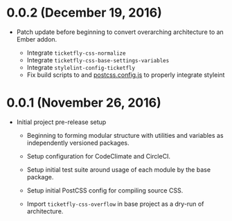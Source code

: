 # 0.0.2 (December 19, 2016)

- Patch update before beginning to convert overarching architecture
  to an Ember addon.

  + Integrate `ticketfly-css-normalize`
  + Integrate `ticketfly-css-base-settings-variables`
  + Integrate `stylelint-config-ticketfly`
  + Fix build scripts to and [postcss.config.js](./postcss.config.js)
    to properly integrate styleint


# 0.0.1 (November 26, 2016)

- Initial project pre-release setup

  + Beginning to forming modular structure with utilities and variables as
  independently versioned packages.

  + Setup configuration for CodeClimate and CircleCI.

  + Setup initial test suite around usage of each module
  by the base package.

  + Setup initial PostCSS config for compiling source CSS.

  + Import `ticketfly-css-overflow` in base project as a dry-run
  of architecture.

